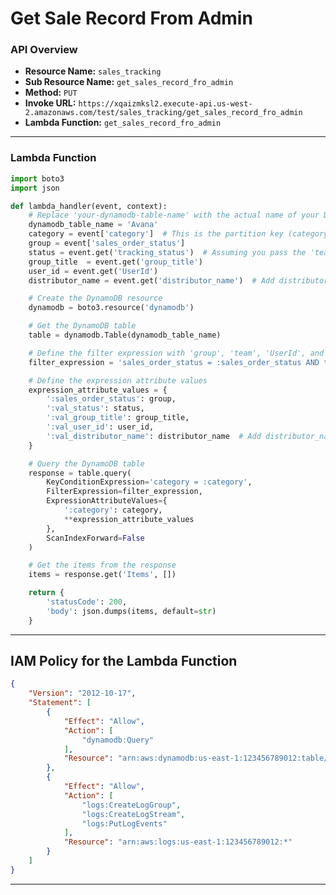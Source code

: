 # Get Sale Record From Admin

### API Overview
- **Resource Name:** `sales_tracking`
- **Sub Resource Name:** `get_sales_record_fro_admin`
- **Method:** `PUT`
- **Invoke URL:** `https://xqaizmksl2.execute-api.us-west-2.amazonaws.com/test/sales_tracking/get_sales_record_fro_admin`
- **Lambda Function:** `get_sales_record_fro_admin`

---


### Lambda Function
```python
import boto3
import json

def lambda_handler(event, context):
    # Replace 'your-dynamodb-table-name' with the actual name of your DynamoDB table
    dynamodb_table_name = 'Avana'
    category = event['category']  # This is the partition key (category) value
    group = event['sales_order_status']
    status = event.get('tracking_status')  # Assuming you pass the 'team' attribute in the event
    group_title  = event.get('group_title')
    user_id = event.get('UserId')
    distributor_name = event.get('distributor_name')  # Add distributor_name

    # Create the DynamoDB resource
    dynamodb = boto3.resource('dynamodb')

    # Get the DynamoDB table
    table = dynamodb.Table(dynamodb_table_name)

    # Define the filter expression with 'group', 'team', 'UserId', and 'distributor_name' attributes
    filter_expression = 'sales_order_status = :sales_order_status AND tracking_status = :val_status AND distributor_name = :val_distributor_name AND group_title = :val_group_title OR (sales_order_status = :sales_order_status AND tracking_status = :val_status AND distributor_name = :val_distributor_name AND UserId = :val_user_id)'

    # Define the expression attribute values
    expression_attribute_values = {
        ':sales_order_status': group,
        ':val_status': status,
        ':val_group_title': group_title,
        ':val_user_id': user_id,
        ':val_distributor_name': distributor_name  # Add distributor_name
    }

    # Query the DynamoDB table
    response = table.query(
        KeyConditionExpression='category = :category',
        FilterExpression=filter_expression,
        ExpressionAttributeValues={
            ':category': category,
            **expression_attribute_values
        },
        ScanIndexForward=False
    )

    # Get the items from the response
    items = response.get('Items', [])

    return {
        'statusCode': 200,
        'body': json.dumps(items, default=str)
    }


```


---

## IAM Policy for the Lambda Function

```json
{
    "Version": "2012-10-17",
    "Statement": [
        {
            "Effect": "Allow",
            "Action": [
                "dynamodb:Query"
            ],
            "Resource": "arn:aws:dynamodb:us-east-1:123456789012:table/Avana"
        },
        {
            "Effect": "Allow",
            "Action": [
                "logs:CreateLogGroup",
                "logs:CreateLogStream",
                "logs:PutLogEvents"
            ],
            "Resource": "arn:aws:logs:us-east-1:123456789012:*"
        }
    ]
}

```
---

